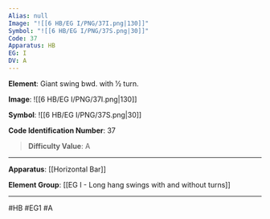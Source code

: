 ```yaml
---
Alias: null
Image: "![[6 HB/EG I/PNG/37I.png|130]]"
Symbol: "![[6 HB/EG I/PNG/37S.png|30]]"
Code: 37
Apparatus: HB
EG: I
DV: A
---
```

**Element**: Giant swing bwd. with 1⁄2 turn.

**Image**:
![[6 HB/EG I/PNG/37I.png|130]]

**Symbol**:
![[6 HB/EG I/PNG/37S.png|30]]

**Code Identification Number**: 37

>**Difficulty Value**: A

___
**Apparatus**: [[Horizontal Bar]]

**Element Group**: [[EG I - Long hang swings with and without turns]]
___
#HB #EG1 #A
